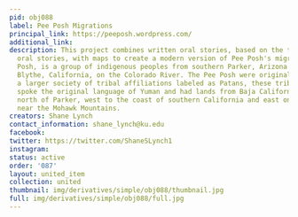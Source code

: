 ```yaml
---
pid: obj088
label: Pee Posh Migrations
principal_link: https://peeposh.wordpress.com/
additional_link: 
description: This project combines written oral stories, based on the tradition of
  oral stories, with maps to create a modern version of Pee Posh's migration. Pee
  Posh, is a group of indigenous peoples from southern Parker, Arizona and north of
  Blythe, California, on the Colorado River. The Pee Posh were originally part of
  a larger society of tribal affiliations labeled as Patans, these tribal nations
  spoke the original language of Yuman and had lands from Baja California that extended
  north of Parker, west to the coast of southern California and east on the Gila River
  near the Mohawk Mountains.
creators: Shane Lynch
contact_information: shane_lynch@ku.edu
facebook: 
twitter: https://twitter.com/ShaneSLynch1
instagram: 
status: active
order: '087'
layout: united_item
collection: united
thumbnail: img/derivatives/simple/obj088/thumbnail.jpg
full: img/derivatives/simple/obj088/full.jpg
---
```

